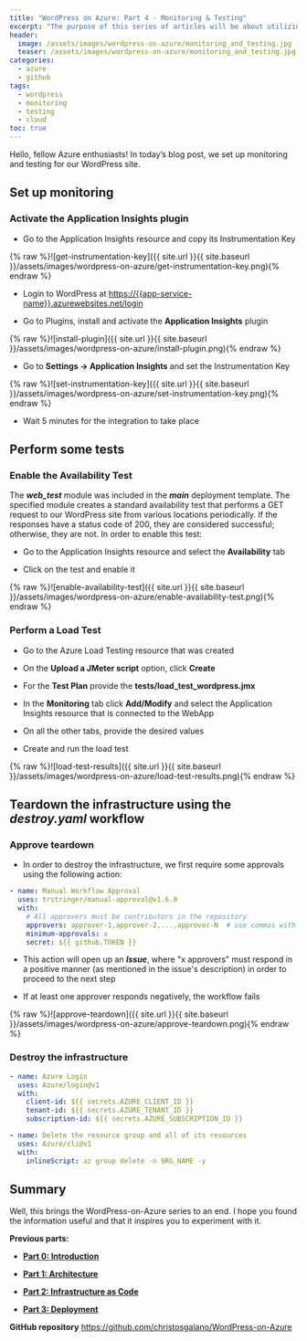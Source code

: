 ```yaml
---
title: "WordPress on Azure: Part 4 - Monitoring & Testing"
excerpt: "The purpose of this series of articles will be about utilizing Azure, Bicep, and GitHub to host, monitor, and test a WordPress site."
header:
  image: /assets/images/wordpress-on-azure/monitoring_and_testing.jpg
  teaser: /assets/images/wordpress-on-azure/monitoring_and_testing.jpg
categories:
  - azure
  - github
tags:
  - wordpress
  - monitoring
  - testing
  - cloud
toc: true
---
```


Hello, fellow Azure enthusiasts! In today’s blog post, we set up monitoring and testing for our WordPress site.

## Set up monitoring

### Activate the Application Insights plugin

* Go to the Application Insights resource and copy its Instrumentation Key

{% raw %}![get-instrumentation-key]({{ site.url }}{{ site.baseurl }}/assets/images/wordpress-on-azure/get-instrumentation-key.png){% endraw %}

* Login to WordPress at <https://{{app-service-name}}.azurewebsites.net/login>

* Go to Plugins, install and activate the **Application Insights** plugin

{% raw %}![install-plugin]({{ site.url }}{{ site.baseurl }}/assets/images/wordpress-on-azure/install-plugin.png){% endraw %}

* Go to **Settings -> Application Insights** and set the Instrumentation Key

{% raw %}![set-instrumentation-key]({{ site.url }}{{ site.baseurl }}/assets/images/wordpress-on-azure/set-instrumentation-key.png){% endraw %}

* Wait 5 minutes for the integration to take place

## Perform some tests

### Enable the Availability Test

The ***web_test*** module was included in the ***main*** deployment template. The specified module creates a standard availability test that performs a GET request to our WordPress site from various locations periodically. If the responses have a status code of 200, they are considered successful; otherwise, they are not. In order to enable this test:

* Go to the Application Insights resource and select the **Availability** tab

* Click on the test and enable it

{% raw %}![enable-availability-test]({{ site.url }}{{ site.baseurl }}/assets/images/wordpress-on-azure/enable-availability-test.png){% endraw %}

### Perform a Load Test

* Go to the Azure Load Testing resource that was created

* On the **Upload a JMeter script** option, click **Create**

* For the **Test Plan** provide the **tests/load_test_wordpress.jmx**

* In the **Monitoring** tab click **Add/Modify** and select the Application Insights resource that is connected to the WebApp

* On all the other tabs, provide the desired values

* Create and run the load test

{% raw %}![load-test-results]({{ site.url }}{{ site.baseurl }}/assets/images/wordpress-on-azure/load-test-results.png){% endraw %}

## Teardown the infrastructure using the *destroy.yaml* workflow

### Approve teardown

* In order to destroy the infrastructure, we first require some approvals using the following action:

```yaml
- name: Manual Workflow Approval
  uses: trstringer/manual-approval@v1.6.0
  with:
    # All approvers must be contributors in the repository
    approvers: approver-1,approver-2,...,approver-N  # use commas with no space inbetween
    minimum-approvals: x
    secret: ${{ github.TOKEN }}
```

* This action will open up an ***Issue***, where "x approvers" must respond in a positive manner (as mentioned in the issue's description) in order to proceed to the next step

* If at least one approver responds negatively, the workflow fails

{% raw %}![approve-teardown]({{ site.url }}{{ site.baseurl }}/assets/images/wordpress-on-azure/approve-teardown.png){% endraw %}

### Destroy the infrastructure

```yaml
- name: Azure Login
  uses: Azure/login@v1
  with:
    client-id: ${{ secrets.AZURE_CLIENT_ID }}
    tenant-id: ${{ secrets.AZURE_TENANT_ID }}
    subscription-id: ${{ secrets.AZURE_SUBSCRIPTION_ID }}

- name: Delete the resource group and all of its resources
  uses: Azure/cli@v1
  with:
    inlineScript: az group delete -n $RG_NAME -y
```

## Summary

Well, this brings the WordPress-on-Azure series to an end. I hope you found the information useful and that it inspires you to experiment with it.

**Previous parts:**

* [**Part 0: Introduction**](2022-11-07-wordpress-on-azure-introduction.md)

* [**Part 1: Architecture**](2022-11-07-wordpress-on-azure-architecture.md)

* [**Part 2: Infrastructure as Code**](2022-11-24-wordpress-on-azure-iac.md)

* [**Part 3: Deployment**](2022-12-09-wordpress-on-azure-deployment.md)

**GitHub repository** <https://github.com/christosgalano/WordPress-on-Azure>
